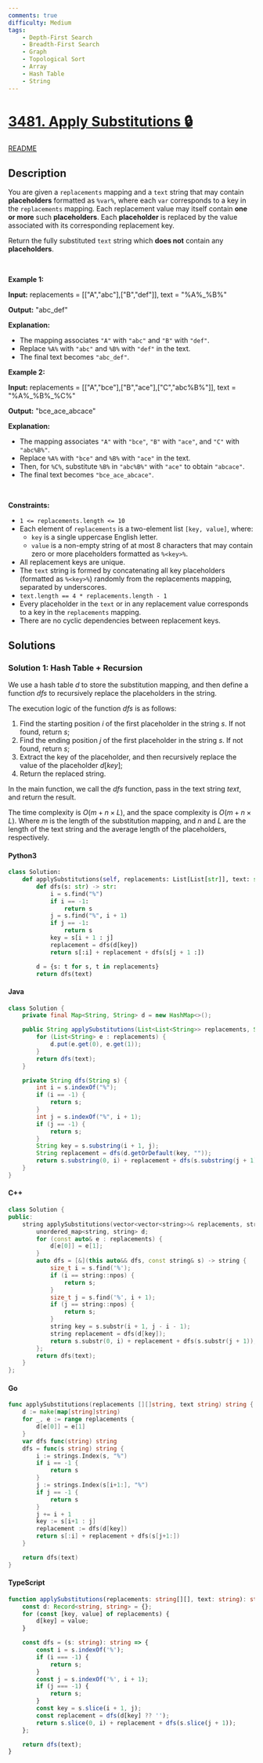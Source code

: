 ```yaml
---
comments: true
difficulty: Medium
tags:
    - Depth-First Search
    - Breadth-First Search
    - Graph
    - Topological Sort
    - Array
    - Hash Table
    - String
---
```


<!-- problem:start -->

# [3481. Apply Substitutions 🔒](https://leetcode.com/problems/apply-substitutions)

[README](/solution/3400-3499/3481.Apply%20Substitutions/README.md)

## Description

<!-- description:start -->

<p data-end="384" data-start="34">You are given a <code>replacements</code> mapping and a <code>text</code> string that may contain <strong>placeholders</strong> formatted as <code data-end="139" data-start="132">%var%</code>, where each <code>var</code> corresponds to a key in the <code>replacements</code> mapping. Each replacement value may itself contain <strong>one or more</strong> such <strong>placeholders</strong>. Each <strong>placeholder</strong> is replaced by the value associated with its corresponding replacement key.</p>

<p data-end="353" data-start="34">Return the fully substituted <code>text</code> string which <strong>does not</strong> contain any <strong>placeholders</strong>.</p>

<p>&nbsp;</p>
<p><strong class="example">Example 1:</strong></p>

<div class="example-block">
<p><strong>Input:</strong> <span class="example-io">replacements = [[&quot;A&quot;,&quot;abc&quot;],[&quot;B&quot;,&quot;def&quot;]], text = &quot;%A%_%B%&quot;</span></p>

<p><strong>Output:</strong> <span class="example-io">&quot;abc_def&quot;</span></p>

<p><strong>Explanation:</strong></p>

<ul data-end="238" data-start="71">
	<li data-end="138" data-start="71">The mapping associates <code data-end="101" data-start="96">&quot;A&quot;</code> with <code data-end="114" data-start="107">&quot;abc&quot;</code> and <code data-end="124" data-start="119">&quot;B&quot;</code> with <code data-end="137" data-start="130">&quot;def&quot;</code>.</li>
	<li data-end="203" data-start="139">Replace <code data-end="154" data-start="149">%A%</code> with <code data-end="167" data-start="160">&quot;abc&quot;</code> and <code data-end="177" data-start="172">%B%</code> with <code data-end="190" data-start="183">&quot;def&quot;</code> in the text.</li>
	<li data-end="238" data-start="204">The final text becomes <code data-end="237" data-start="226">&quot;abc_def&quot;</code>.</li>
</ul>
</div>

<p><strong class="example">Example 2:</strong></p>

<div class="example-block">
<p><strong>Input:</strong> <span class="example-io">replacements = [[&quot;A&quot;,&quot;bce&quot;],[&quot;B&quot;,&quot;ace&quot;],[&quot;C&quot;,&quot;abc%B%&quot;]], text = &quot;%A%_%B%_%C%&quot;</span></p>

<p><strong>Output:</strong> <span class="example-io">&quot;bce_ace_abcace&quot;</span></p>

<p><strong>Explanation:</strong></p>

<ul data-end="541" data-is-last-node="" data-is-only-node="" data-start="255">
	<li data-end="346" data-start="255">The mapping associates <code data-end="285" data-start="280">&quot;A&quot;</code> with <code data-end="298" data-start="291">&quot;bce&quot;</code>, <code data-end="305" data-start="300">&quot;B&quot;</code> with <code data-end="318" data-start="311">&quot;ace&quot;</code>, and <code data-end="329" data-start="324">&quot;C&quot;</code> with <code data-end="345" data-start="335">&quot;abc%B%&quot;</code>.</li>
	<li data-end="411" data-start="347">Replace <code data-end="362" data-start="357">%A%</code> with <code data-end="375" data-start="368">&quot;bce&quot;</code> and <code data-end="385" data-start="380">%B%</code> with <code data-end="398" data-start="391">&quot;ace&quot;</code> in the text.</li>
	<li data-end="496" data-start="412">Then, for <code data-end="429" data-start="424">%C%</code>, substitute <code data-end="447" data-start="442">%B%</code> in <code data-end="461" data-start="451">&quot;abc%B%&quot;</code> with <code data-end="474" data-start="467">&quot;ace&quot;</code> to obtain <code data-end="495" data-start="485">&quot;abcace&quot;</code>.</li>
	<li data-end="541" data-is-last-node="" data-start="497">The final text becomes <code data-end="540" data-start="522">&quot;bce_ace_abcace&quot;</code>.</li>
</ul>
</div>

<p>&nbsp;</p>
<p><strong>Constraints:</strong></p>

<ul>
	<li data-end="1432" data-start="1398"><code>1 &lt;= replacements.length &lt;= 10</code></li>
	<li data-end="1683" data-start="1433">Each element of <code data-end="1465" data-start="1451">replacements</code> is a two-element list <code data-end="1502" data-start="1488">[key, value]</code>, where:
	<ul data-end="1683" data-start="1513">
		<li data-end="1558" data-start="1513"><code data-end="1520" data-start="1515">key</code> is a single uppercase English letter.</li>
		<li data-end="1683" data-start="1561"><code data-end="1570" data-start="1563">value</code> is a non-empty string of at most 8 characters that may contain zero or more placeholders formatted as <code data-end="1682" data-start="1673">%&lt;key&gt;%</code>.</li>
	</ul>
	</li>
	<li data-end="726" data-start="688">All replacement keys are unique.</li>
	<li data-end="1875" data-start="1723">The <code>text</code> string is formed by concatenating all key placeholders (formatted as <code data-end="1808" data-start="1799">%&lt;key&gt;%</code>) randomly from the replacements mapping, separated by underscores.</li>
	<li data-end="1942" data-start="1876"><code>text.length == 4 * replacements.length - 1</code></li>
	<li data-end="2052" data-start="1943">Every placeholder in the <code>text</code> or in any replacement value corresponds to a key in the <code>replacements</code> mapping.</li>
	<li data-end="2265" data-start="2205">There are no cyclic dependencies between replacement keys.</li>
</ul>

<!-- description:end -->

## Solutions

<!-- solution:start -->

### Solution 1: Hash Table + Recursion

We use a hash table $\textit{d}$ to store the substitution mapping, and then define a function $\textit{dfs}$ to recursively replace the placeholders in the string.

The execution logic of the function $\textit{dfs}$ is as follows:

1. Find the starting position $i$ of the first placeholder in the string $\textit{s}$. If not found, return $\textit{s}$;
2. Find the ending position $j$ of the first placeholder in the string $\textit{s}$. If not found, return $\textit{s}$;
3. Extract the key of the placeholder, and then recursively replace the value of the placeholder $d[key]$;
4. Return the replaced string.

In the main function, we call the $\textit{dfs}$ function, pass in the text string $\textit{text}$, and return the result.

The time complexity is $O(m + n \times L)$, and the space complexity is $O(m + n \times L)$. Where $m$ is the length of the substitution mapping, and $n$ and $L$ are the length of the text string and the average length of the placeholders, respectively.

<!-- tabs:start -->

#### Python3

```python
class Solution:
    def applySubstitutions(self, replacements: List[List[str]], text: str) -> str:
        def dfs(s: str) -> str:
            i = s.find("%")
            if i == -1:
                return s
            j = s.find("%", i + 1)
            if j == -1:
                return s
            key = s[i + 1 : j]
            replacement = dfs(d[key])
            return s[:i] + replacement + dfs(s[j + 1 :])

        d = {s: t for s, t in replacements}
        return dfs(text)
```

#### Java

```java
class Solution {
    private final Map<String, String> d = new HashMap<>();

    public String applySubstitutions(List<List<String>> replacements, String text) {
        for (List<String> e : replacements) {
            d.put(e.get(0), e.get(1));
        }
        return dfs(text);
    }

    private String dfs(String s) {
        int i = s.indexOf("%");
        if (i == -1) {
            return s;
        }
        int j = s.indexOf("%", i + 1);
        if (j == -1) {
            return s;
        }
        String key = s.substring(i + 1, j);
        String replacement = dfs(d.getOrDefault(key, ""));
        return s.substring(0, i) + replacement + dfs(s.substring(j + 1));
    }
}
```

#### C++

```cpp
class Solution {
public:
    string applySubstitutions(vector<vector<string>>& replacements, string text) {
        unordered_map<string, string> d;
        for (const auto& e : replacements) {
            d[e[0]] = e[1];
        }
        auto dfs = [&](this auto&& dfs, const string& s) -> string {
            size_t i = s.find('%');
            if (i == string::npos) {
                return s;
            }
            size_t j = s.find('%', i + 1);
            if (j == string::npos) {
                return s;
            }
            string key = s.substr(i + 1, j - i - 1);
            string replacement = dfs(d[key]);
            return s.substr(0, i) + replacement + dfs(s.substr(j + 1));
        };
        return dfs(text);
    }
};
```

#### Go

```go
func applySubstitutions(replacements [][]string, text string) string {
	d := make(map[string]string)
	for _, e := range replacements {
		d[e[0]] = e[1]
	}
	var dfs func(string) string
	dfs = func(s string) string {
		i := strings.Index(s, "%")
		if i == -1 {
			return s
		}
		j := strings.Index(s[i+1:], "%")
		if j == -1 {
			return s
		}
		j += i + 1
		key := s[i+1 : j]
		replacement := dfs(d[key])
		return s[:i] + replacement + dfs(s[j+1:])
	}

	return dfs(text)
}
```

#### TypeScript

```ts
function applySubstitutions(replacements: string[][], text: string): string {
    const d: Record<string, string> = {};
    for (const [key, value] of replacements) {
        d[key] = value;
    }

    const dfs = (s: string): string => {
        const i = s.indexOf('%');
        if (i === -1) {
            return s;
        }
        const j = s.indexOf('%', i + 1);
        if (j === -1) {
            return s;
        }
        const key = s.slice(i + 1, j);
        const replacement = dfs(d[key] ?? '');
        return s.slice(0, i) + replacement + dfs(s.slice(j + 1));
    };

    return dfs(text);
}
```

<!-- tabs:end -->

<!-- solution:end -->

<!-- problem:end -->
